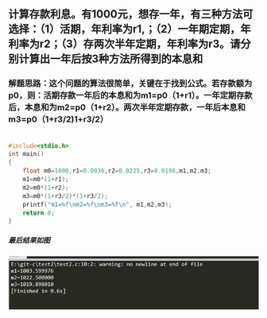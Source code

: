 ## 计算存款利息。有1000元，想存一年，有三种方法可选择：（1）活期，年利率为r1,；（2）一年期定期，年利率为r2；（3）存两次半年定期，年利率为r3。请分别计算出一年后按3种方法所得到的本息和


### 解题思路：这个问题的算法很简单，关键在于找到公式。若存款额为p0，则：活期存款一年后的本息和为m1=p0（1+r1）。一年定期存款后，本息和为m2=p0（1+r2）。两次半年定期存款，一年后本息和m3=p0（1+r3/2)1+r3/2）

```c

#include<stdio.h>
int main()
{
    float m0=1000,r1=0.0036,r2=0.0225,r3=0.0198,m1,m2,m3;
    m1=m0*(1+r1);
    m2=m0*(1+r2);
    m3=m0*(1+r3/2)*(1+r3/2);
    printf("m1=%f\nm2=%f\nm3=%f\n", m1,m2,m3);
    return 0;
}


```


##### 最后结果如图
![](1.png)